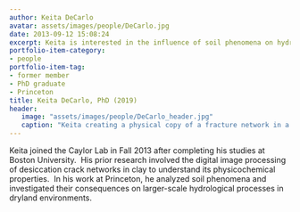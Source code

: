 ```yaml
---
author: Keita DeCarlo
avatar: assets/images/people/DeCarlo.jpg
date: 2013-09-12 15:08:24
excerpt: Keita is interested in the influence of soil phenomena on hydrological processes in drylands.
portfolio-item-category:
- people
portfolio-item-tag:
- former member
- PhD graduate
- Princeton
title: Keita DeCarlo, PhD (2019)
header:
   image: "assets/images/people/DeCarlo_header.jpg"
   caption: "Keita creating a physical copy of a fracture network in a dryland soil using liquid resin."
---
```


 

Keita joined the Caylor Lab in Fall 2013 after completing his studies at Boston University.  His prior research involved the digital image processing of desiccation crack networks in clay to understand its physicochemical properties.  In his  work at Princeton, he  analyzed soil phenomena and investigated their consequences on larger-scale hydrological processes in dryland environments.
